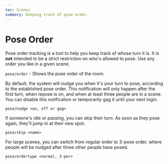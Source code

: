 ```yaml
---
toc: Scenes
summary: Keeping track of pose order.
---
```

# Pose Order

Pose order tracking is a tool to help you keep track of whose turn it is.  It is **not** intended to be a strict restriction on who's allowed to pose.  Use any order you like in a given scene.

`pose/order` - Shows the pose order of the room.

By default, the system will nudge you when it's your turn to pose, according to the established pose order.  This notification will only happen after the first turn, when repose is on, and when at least three people are in a scene.  You can disable this notification or temporarily gag it until your next login.

`pose/nudge <on, off or gag>`

If someone's idle or passing, you can skip their turn.  As soon as they pose again, they'll jump in at their new spot.

`pose/skip <name>`

For large scenes, you can switch from regular order to 3-pose order, where people will be nudged after three other people have posed.

`pose/ordertype <normal, 3-per>`

